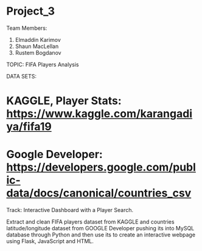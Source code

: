 # Project_3

Team Members:
1. Elmaddin Karimov
2. Shaun MacLellan
3. Rustem Bogdanov


TOPIC: FIFA Players Analysis

DATA SETS: 
# KAGGLE, Player Stats: https://www.kaggle.com/karangadiya/fifa19
# Google Developer: https://developers.google.com/public-data/docs/canonical/countries_csv

Track:  Interactive Dashboard with a Player Search.

Extract and clean   FIFA players dataset  from KAGGLE and countries latitude/longitude dataset from GOOGLE Developer pushing its into MySQL database through Python and  then use its to create an interactive webpage using Flask, JavaScript and HTML.




 


